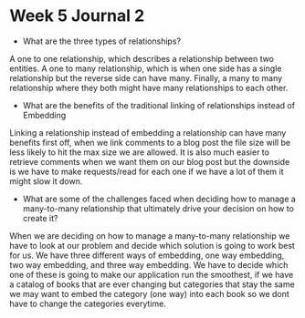 # Week 5 Journal 2

- What are the three types of relationships?

A one to one relationship, which describes a relationship between two entities. A one to many relationship, which is when one side has a single relationship but the reverse side can have many. Finally, a many to many relationship where they both might have many relationships to each other. 

- What are the benefits of the traditional linking of relationships instead of Embedding

Linking a relationship instead of embedding a relationship can have many benefits first off, when we link comments to a blog post the file size will be less likely to hit the max size we are allowed. It is also much easier to retrieve comments when we want them on our blog post but the downside is we have to make requests/read for each one if we have a lot of them it might slow it down. 

- What are some of the challenges faced when deciding how to manage a many-to-many relationship that ultimately drive your decision on how to create it?

When we are deciding on how to manage a many-to-many relationship we have to look at our problem and decide which solution is going to work best for us. We have three different ways of embedding, one way embedding, two way embedding, and three way embedding. We have to decide which one of these is going to make our application run the smoothest, if we have a catalog of books that are ever changing but categories that stay the same we may want to embed the category (one way) into each book so we dont have to change the categories everytime. 